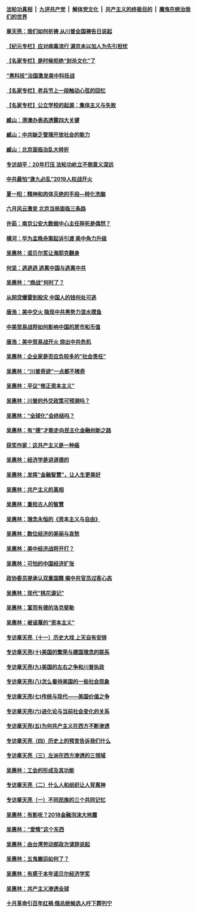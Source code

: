 

####  [法轮功真相](../../../../basic/blob/master/README.md?t=07071802) &nbsp;|&nbsp; [九评共产党](../../../../9ping.md/blob/master/README.md?t=07071802) &nbsp;|&nbsp; [解体党文化](../../../../jtdwh.md/blob/master/README.md?t=07071802)  &nbsp;|&nbsp; [共产主义的终极目的](../../../../gczydzjmd.md/blob/master/README.md?t=07071802) &nbsp;|&nbsp; [魔鬼在统治我们的世界](../../../../mgztzwmdsj.md/blob/master/README.md?t=07071802) 

#### [章天亮：我们如何祈祷 从川普全国祷告日说起](../pages/nsc423/n11944627.md?t=07071802) 

#### [【纪元专栏】应对病毒流行 渥京未以加人为先引担忧](../pages/nsc423/n11875714.md?t=07071802) 

#### [【名家专栏】是时候拒绝“封杀文化”了](../pages/nsc423/n11814093.md?t=07071802) 

#### [“黑科技”治国激发美中科技战](../pages/nsc423/n11638056.md?t=07071802) 

#### [【名家专栏】老兵节上一段触动心弦的回忆](../pages/nsc423/n11646016.md?t=07071802) 

#### [【名家专栏】公立学校的起源：集体主义与失败](../pages/nsc423/n11601833.md?t=07071802) 

#### [臧山：港澳办表态透露四大关键](../pages/nsc423/n11421628.md?t=07071802) 

#### [臧山：中共缺乏管理开放社会的能力](../pages/nsc423/n11407457.md?t=07071802) 

#### [臧山：北京面临治乱大转折](../pages/nsc423/n11406895.md?t=07071802) 

#### [专访胡平：20年打压 法轮功屹立不倒意义深远](../pages/nsc423/n11398800.md?t=07071802) 

#### [中共最怕“逢九必乱”2019人权战开火](../pages/nsc423/n11385248.md?t=07071802) 

#### [夏一阳：精神和肉体灭绝的手段—转化洗脑](../pages/nsc423/n11368250.md?t=07071802) 

#### [六月风云激变 北京当局面临三条路](../pages/nsc423/n11313668.md?t=07071802) 

#### [许茹：南京公安大数据中心主任猝死是偶然？](../pages/nsc423/n11064744.md?t=07071802) 

#### [横河：华为孟晚舟案起诉引渡 美中角力升级](../pages/nsc423/n11027230.md?t=07071802) 

#### [吴惠林：诺贝尔奖让海耶克翻身](../pages/nsc423/n10890049.md?t=07071802) 

#### [何坚：逃逃逃 逃离中国与逃离中共](../pages/nsc423/n10592891.md?t=07071802) 

#### [吴惠林：“商战”何时了？](../pages/nsc423/n10573558.md?t=07071802) 

#### [从网贷爆雷到股灾 中国人的钱何处可逃](../pages/nsc423/n10572800.md?t=07071802) 

#### [唐浩：美中交火 隐现中共黑势力混水摸鱼](../pages/nsc423/n10544040.md?t=07071802) 

#### [中美贸易战将如何影响中国的房市和币值](../pages/nsc423/n10543697.md?t=07071802) 

#### [唐浩：美中贸易战开火 烧出中共危机](../pages/nsc423/n10540126.md?t=07071802) 

#### [吴惠林：企业家是否应负较多的“社会责任”](../pages/nsc423/n10535022.md?t=07071802) 

#### [吴惠林：“川普奇迹”一点都不稀奇](../pages/nsc423/n10512808.md?t=07071802) 

#### [吴惠林：平议“修正资本主义”](../pages/nsc423/n10495724.md?t=07071802) 

#### [吴惠林：川普的外交政策可预测吗？](../pages/nsc423/n10462387.md?t=07071802) 

#### [吴惠林：“全球化”会终结吗？](../pages/nsc423/n10452838.md?t=07071802) 

#### [吴惠林：有“德”才能走向民主化金融创新之路](../pages/nsc423/n10432292.md?t=07071802) 

#### [获奖作家：这共产主义是一种癌](../pages/nsc423/n10431541.md?t=07071802) 

#### [吴惠林：经济学是讲道德的](../pages/nsc423/n10398014.md?t=07071802) 

#### [吴惠林：发挥“金融智慧”，让人生更美好](../pages/nsc423/n10375019.md?t=07071802) 

#### [吴惠林：共产主义的真相](../pages/nsc423/n10351394.md?t=07071802) 

#### [吴惠林：重拾古人的智慧](../pages/nsc423/n10337691.md?t=07071802) 

#### [吴惠林：理念永恒的《资本主义与自由》](../pages/nsc423/n10316274.md?t=07071802) 

#### [吴惠林：数位经济的美丽与哀愁](../pages/nsc423/n10292946.md?t=07071802) 

#### [吴惠林：美中经济战将开打？](../pages/nsc423/n10258825.md?t=07071802) 

#### [吴惠林：可怕的中国经济扩张](../pages/nsc423/n10219147.md?t=07071802) 

#### [政协委员提承认双重国籍 揭中共官员过客心态](../pages/nsc423/n10208809.md?t=07071802) 

#### [吴惠林：现代“桃花源记”](../pages/nsc423/n10185234.md?t=07071802) 

#### [吴惠林：富而有德的洛克斐勒](../pages/nsc423/n10142264.md?t=07071802) 

#### [吴惠林：被诬蔑的“资本主义”](../pages/nsc423/n10124816.md?t=07071802) 

#### [专访章天亮（十一）历史大戏 上天自有安排](../pages/nsc423/n10094905.md?t=07071802) 

#### [专访章天亮(十)美国的繁荣与建国理念的联系](../pages/nsc423/n10094899.md?t=07071802) 

#### [专访章天亮(九)美国的左右之争和川普执政](../pages/nsc423/n10094889.md?t=07071802) 

#### [专访章天亮(八)怎么看待美国的一些社会现象](../pages/nsc423/n10094857.md?t=07071802) 

#### [专访章天亮(七)传统与现代——美国价值之争](../pages/nsc423/n10093140.md?t=07071802) 

#### [专访章天亮(六)进化论与当前社会变化的关系](../pages/nsc423/n10092036.md?t=07071802) 

#### [专访章天亮(五)为何共产主义在西方不断渗透](../pages/nsc423/n10083620.md?t=07071802) 

#### [专访章天亮（四）历史上的预言告诉我们什么](../pages/nsc423/n10083606.md?t=07071802) 

#### [专访章天亮（三）左派在西方渗透的三领域](../pages/nsc423/n10081115.md?t=07071802) 

#### [吴惠林：工会的形成及其功能](../pages/nsc423/n10080633.md?t=07071802) 

#### [专访章天亮（二）什么人和组织让人背离神](../pages/nsc423/n10076637.md?t=07071802) 

#### [专访章天亮（一）不同民族的三个共同记忆](../pages/nsc423/n10074188.md?t=07071802) 

#### [吴惠林：有影呒？2018金融泡沫大地震](../pages/nsc423/n10040534.md?t=07071802) 

#### [吴惠林：“爱情”这个东西](../pages/nsc423/n10019423.md?t=07071802) 

#### [吴惠林：由台湾劳动部政次请辞说起](../pages/nsc423/n9979679.md?t=07071802) 

#### [吴惠林：五鬼搬运如何了？](../pages/nsc423/n9925338.md?t=07071802) 

#### [吴惠林：有感于本年诺贝尔经济学奖](../pages/nsc423/n9871883.md?t=07071802) 

#### [吴惠林：共产主义渗透全球](../pages/nsc423/n9812748.md?t=07071802) 

#### [十月革命引百年红祸 俄总统候选人吁下葬列宁](../pages/nsc423/n9810182.md?t=07071802) 

